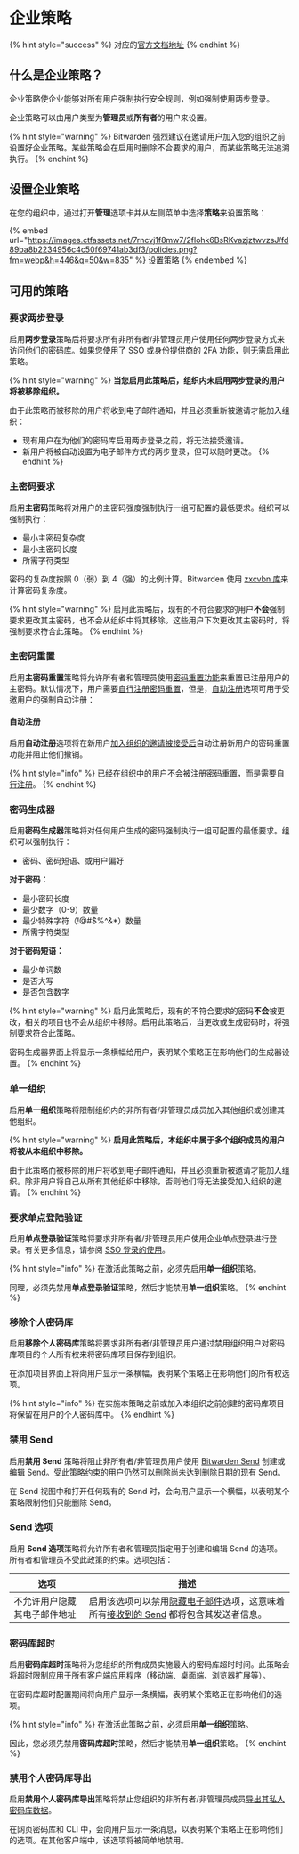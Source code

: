 # 企业策略

{% hint style="success" %}
对应的[官方文档地址](https://bitwarden.com/help/article/policies/)
{% endhint %}

## 什么是企业策略？ <a href="#what-are-enterprise-policies" id="what-are-enterprise-policies"></a>

企业策略使企业能够对所有用户强制执行安全规则，例如强制使用两步登录。

企业策略可以由用户类型为**管理员**或**所有者**的用户来设置。

{% hint style="warning" %}
Bitwarden 强烈建议在邀请用户加入您的组织之前设置好企业策略。某些策略会在启用时删除不合要求的用户，而某些策略无法追溯执行。
{% endhint %}

## 设置企业策略 <a href="#setting-enterprise-policies" id="setting-enterprise-policies"></a>

在您的组织中，通过打开**管理**选项卡并从左侧菜单中选择**策略**来设置策略：

{% embed url="https://images.ctfassets.net/7rncvj1f8mw7/2flohk6BsRKvazjztwvzsJ/fd89ba8b2234956c4c50f69741ab3df3/policies.png?fm=webp&h=446&q=50&w=835" %}
设置策略
{% endembed %}

## 可用的策略 <a href="#available-policies" id="available-policies"></a>

### 要求两步登录 <a href="#require-two-step-login" id="require-two-step-login"></a>

启用**两步登录**策略后将要求所有非所有者/非管理员用户使用任何两步登录方式来访问他们的密码库。如果您使用了 SSO 或身份提供商的 2FA 功能，则无需启用此策略。

{% hint style="warning" %}
**当您启用此策略后，组织内未启用两步登录的用户将被移除组织。**

由于此策略而被移除的用户将收到电子邮件通知，并且必须重新被邀请才能加入组织：

* 现有用户在为他们的密码库启用两步登录之前，将无法接受邀请。
* 新用户将被自动设置为电子邮件方式的两步登录，但可以随时更改。
{% endhint %}

### 主密码要求 <a href="#master-password-requirements" id="master-password-requirements"></a>

启用**主密码**策略将对用户的主密码强度强制执行一组可配置的最低要求。组织可以强制执行：

* 最小主密码复杂度
* 最小主密码长度
* 所需字符类型

密码的复杂度按照 0（弱）到 4（强）的比例计算。Bitwarden 使用 [zxcvbn 库](https://github.com/dropbox/zxcvbn)来计算密码复杂度。

{% hint style="warning" %}
启用此策略后，现有的不符合要求的用户**不会**强制要求更改其主密码，也不会从组织中将其移除。这些用户下次更改其主密码时，将强制要求符合此策略。
{% endhint %}

### 主密码重置 <a href="#master-password-reset" id="master-password-reset"></a>

启用**主密码重置**策略将允许所有者和管理员使用[密码重置功能](../user-management/admin-password-reset.md)来重置已注册用户的主密码。默认情况下，用户需要[自行注册密码重置](../user-management/admin-password-reset.md#self-enroll-in-password-reset)，但是，[自动注册](enterprise-policies.md#automatic-enrollment)选项可用于受邀用户的强制自动注册：

#### 自动注册 <a href="#automatic-enrollment" id="automatic-enrollment"></a>

启用**自动注册**选项将在新用户[加入组织的邀请被接受后](../user-management/user-management.md#accept)自动注册新用户的密码重置功能并阻止他们撤销。

{% hint style="info" %}
已经在组织中的用户不会被注册密码重置，而是需要[自行注册](../user-management/admin-password-reset.md#self-enroll-in-password-reset)。
{% endhint %}

### 密码生成器 <a href="#password-generator" id="password-generator"></a>

启用**密码生成器**策略将对任何用户生成的密码强制执行一组可配置的最低要求。组织可以强制执行：

* 密码、密码短语、或用户偏好

**对于密码：**

* 最小密码长度
* 最少数字（0-9）数量
* 最少特殊字符（!@#$%^&\*）数量
* 所需字符类型

**对于密码短语：**

* 最少单词数
* 是否大写
* 是否包含数字

{% hint style="warning" %}
启用此策略后，现有的不符合要求的密码**不会**被更改，相关的项目也不会从组织中移除。启用此策略后，当更改或生成密码时，将强制要求符合此策略。

密码生成器界面上将显示一条横幅给用户，表明某个策略正在影响他们的生成器设置。
{% endhint %}

### 单一组织 <a href="#single-organization" id="single-organization"></a>

启用**单一组织**策略将限制组织内的非所有者/非管理员成员加入其他组织或创建其他组织。

{% hint style="warning" %}
**启用此策略后，本组织中属于多个组织成员的用户将被从本组织中移除。**

由于此策略而被移除的用户将收到电子邮件通知，并且必须重新被邀请才能加入组织。除非用户将自己从所有其他组织中移除，否则他们将无法接受加入组织的邀请。
{% endhint %}

### 要求单点登陆验证 <a href="#require-single-sign-on-authentication" id="require-single-sign-on-authentication"></a>

启用**单点登录验证**策略将要求非所有者/非管理员用户使用企业单点登录进行登录。有关更多信息，请参阅 [SSO 登录的使用](../../my-account/log-in-and-unlock/using-login-with-sso.md)。

{% hint style="info" %}
在激活此策略之前，必须先启用**单一组织**策略。

同理，必须先禁用**单点登录验证**策略，然后才能禁用**单一组织**策略。
{% endhint %}

### 移除个人密码库 <a href="#remove-individual-vault" id="remove-individual-vault"></a>

启用**移除个人密码库**策略将要求非所有者/非管理员用户通过禁用组织用户对密码库项目的个人所有权来将密码库项目保存到组织。

在添加项目界面上将向用户显示一条横幅，表明某个策略正在影响他们的所有权选项。

{% hint style="info" %}
在实施本策略之前或加入本组织之前创建的密码库项目将保留在用户的个人密码库中。
{% endhint %}

### 禁用 Send <a href="#disable-send" id="disable-send"></a>

启用**禁用 Send** 策略将阻止非所有者/非管理员用户使用 [Bitwarden Send](../../password-manager/bitwarden-send/about-send.md) 创建或编辑 Send。受此策略约束的用户仍然可以删除尚未达到[删除日期](../../password-manager/bitwarden-send/send-lifespan.md)的现有 Send。

在 Send 视图中和打开任何现有的 Send 时，会向用户显示一个横幅，以表明某个策略限制他们只能删除 Send。

### Send 选项 <a href="#send-options" id="send-options"></a>

启用 **Send 选项**策略将允许所有者和管理员指定用于创建和编辑 Send 的选项。所有者和管理员不受此政策的约束。选项包括：

| 选项             | 描述                                                                                                                                                                           |
| -------------- | ---------------------------------------------------------------------------------------------------------------------------------------------------------------------------- |
| 不允许用户隐藏其电子邮件地址 | 启用该选项可以禁用[隐藏电子邮件](../../password-manager/bitwarden-send/send-privacy.md#hide-email)选项，这意味着所有[接收到的 Send](../../password-manager/bitwarden-send/receive-a-send.md) 都将包含其发送者信息。 |

### 密码库超时 <a href="#vault-timeout" id="vault-timeout"></a>

启用**密码库超时**策略将为您组织的所有成员实施最大的密码库超时时间。此策略会将超时限制应用于所有客户端应用程序（移动端、桌面端、浏览器扩展等）。

在密码库超时配置期间将向用户显示一条横幅，表明某个策略正在影响他们的选项。

{% hint style="info" %}
在激活此策略之前，必须启用**单一组织**策略。

因此，您必须先禁用**密码库超时**策略，然后才能禁用**单一组织**策略。
{% endhint %}

### 禁用个人密码库导出 <a href="#disable-personal-vault-export" id="disable-personal-vault-export"></a>

启用**禁用个人密码库导出**策略将禁止您组织的非所有者/非管理员成员[导出其私人密码库数据](../../password-manager/import-and-export/export-vault-data.md#export-a-personal-vault)。

在网页密码库和 CLI 中，会向用户显示一条消息，以表明某个策略正在影响他们的选项。在其他客户端中，该选项将被简单地禁用。
